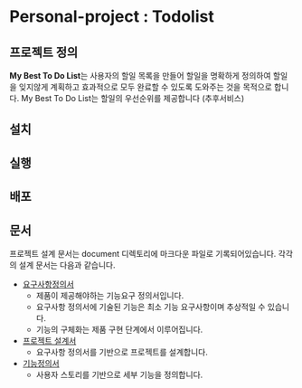 # Personal-project : Todolist

## 프로젝트 정의
**My Best To Do List**는 사용자의 할일 목록을 만들어 할일을 명확하게 정의하여 할일을 잊지않게 계획하고 효과적으로 모두 완료할 수 있도록 도와주는 것을 목적으로 합니다. My Best To Do List는 할일의 우선순위를 제공합니다 (추후서비스) 

## 설치


## 실행


## 배포


## 문서

프로젝트 설계 문서는 document 디렉토리에 마크다운 파일로 기록되어있습니다.
각각의 설계 문서는 다음과 같습니다.

- [요구사항정의서]()
   - 제품이 제공해야하는 기능요구 정의서입니다.
   - 요구사항 정의서에 기술된 기능은 최소 기능 요구사항이며 추상적일 수 있습니다.
   - 기능의 구체화는 제품 구현 단계에서 이루어집니다.
- [프로젝트 설계서]()
   - 요구사항 정의서를 기반으로 프로젝트를 설계합니다.
- [기능정의서]()
   - 사용자 스토리를 기반으로 세부 기능을 정의합니다.
